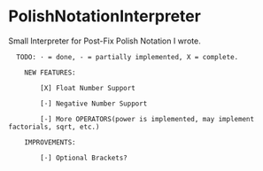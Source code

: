 # PolishNotationInterpreter
Small Interpreter for Post-Fix Polish Notation I wrote.

      TODO: · = done, - = partially implemented, X = complete.

        NEW FEATURES:

            [X] Float Number Support
            
            [·] Negative Number Support

            [-] More OPERATORS(power is implemented, may implement factorials, sqrt, etc.)

        IMPROVEMENTS:

            [·] Optional Brackets?
